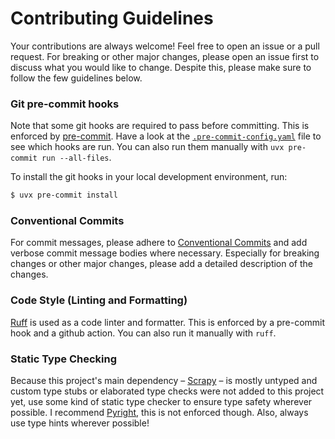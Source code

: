 # Contributing Guidelines

Your contributions are always welcome! Feel free to open an issue or a pull
request. For breaking or other major changes, please open an issue first to
discuss what you would like to change. Despite this, please make sure to follow
the few guidelines below.

### Git pre-commit hooks

Note that some git hooks are required to pass before committing. This is
enforced by [pre-commit](https://pre-commit.com). Have a look at the
[`.pre-commit-config.yaml`](.pre-commit-config.yaml) file to see which hooks are
run. You can also run them manually with `uvx pre-commit run --all-files`.

To install the git hooks in your local development environment, run:

```bash
$ uvx pre-commit install
```

### Conventional Commits

For commit messages, please adhere to
[Conventional Commits](https://www.conventionalcommits.org/en/v1.0.0/) and add
verbose commit message bodies where necessary. Especially for breaking changes
or other major changes, please add a detailed description of the changes.

### Code Style (Linting and Formatting)

[Ruff](https://docs.astral.sh/ruff/) is used as a code linter and formatter.
This is enforced by a pre-commit hook and a github action. You can also run it
manually with `ruff`.

### Static Type Checking

Because this project's main dependency – [Scrapy](https://scrapy.org) – is
mostly untyped and custom type stubs or elaborated type checks were not added to
this project yet, use some kind of static type checker to ensure type safety
wherever possible. I recommend [Pyright](https://github.com/microsoft/pyright),
this is not enforced though. Also, always use type hints wherever possible!
